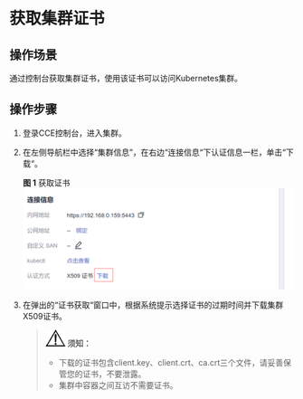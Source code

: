 # 获取集群证书<a name="cce_10_0175"></a>

## 操作场景<a name="section160213214302"></a>

通过控制台获取集群证书，使用该证书可以访问Kubernetes集群。

## 操作步骤<a name="section1590914113306"></a>

1.  登录CCE控制台，进入集群。
2.  在左侧导航栏中选择“集群信息”，在右边“连接信息“下认证信息一栏，单击“下载“。

    **图 1**  获取证书<a name="fig2667534126"></a>  
    ![](figures/获取证书.png "获取证书")

3.  在弹出的“证书获取“窗口中，根据系统提示选择证书的过期时间并下载集群X509证书。

    >![](public_sys-resources/icon-notice.gif) **须知：** 
    >-   下载的证书包含client.key、client.crt、ca.crt三个文件，请妥善保管您的证书，不要泄露。
    >-   集群中容器之间互访不需要证书。


